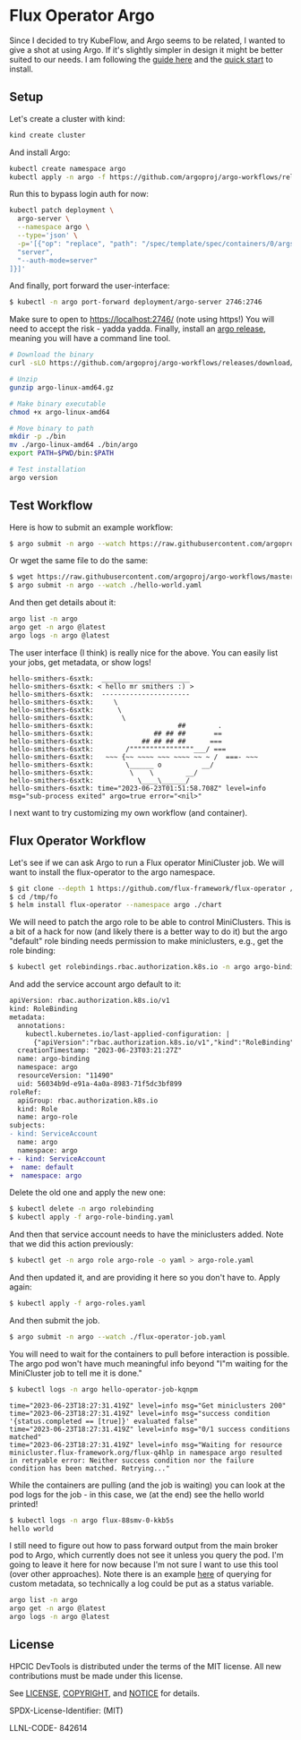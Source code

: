 # Flux Operator Argo

Since I decided to try KubeFlow, and Argo seems to be related, I wanted to give a shot
at using Argo. If it's slightly simpler in design it might be better suited to our needs.
I am following the [guide here](https://argoproj.github.io/argo-workflows/workflow-concepts/)
and the [quick start](https://argoproj.github.io/argo-workflows/quick-start/) to install.

## Setup

Let's create a cluster with kind:

```bash
kind create cluster
```

And install Argo:

```bash
kubectl create namespace argo
kubectl apply -n argo -f https://github.com/argoproj/argo-workflows/releases/download/v3.4.8/install.yaml
```

Run this to bypass login auth for now:

```bash
kubectl patch deployment \
  argo-server \
  --namespace argo \
  --type='json' \
  -p='[{"op": "replace", "path": "/spec/template/spec/containers/0/args", "value": [
  "server",
  "--auth-mode=server"
]}]'
```

And finally, port forward the user-interface:

```bash
$ kubectl -n argo port-forward deployment/argo-server 2746:2746
```
Make sure to open to [https://localhost:2746/](https://localhost:2746/) (note using https!)
You will need to accept the risk - yadda yadda. Finally, install an [argo release](https://github.com/argoproj/argo-workflows/releases/tag/v3.4.8),
meaning you will have a command line tool.

```bash
# Download the binary
curl -sLO https://github.com/argoproj/argo-workflows/releases/download/v3.4.8/argo-linux-amd64.gz

# Unzip
gunzip argo-linux-amd64.gz

# Make binary executable
chmod +x argo-linux-amd64

# Move binary to path
mkdir -p ./bin
mv ./argo-linux-amd64 ./bin/argo
export PATH=$PWD/bin:$PATH

# Test installation
argo version
```

## Test Workflow

Here is how to submit an example workflow:

```bash
$ argo submit -n argo --watch https://raw.githubusercontent.com/argoproj/argo-workflows/master/examples/hello-world.yaml
```

Or wget the same file to do the same:

```bash
$ wget https://raw.githubusercontent.com/argoproj/argo-workflows/master/examples/hello-world.yaml
$ argo submit -n argo --watch ./hello-world.yaml
```

And then get details about it:

```bash
argo list -n argo
argo get -n argo @latest
argo logs -n argo @latest
```

The user interface (I think) is really nice for the above. You can easily list your jobs, get metadata, or show logs!

```console
hello-smithers-6sxtk:  ______________________ 
hello-smithers-6sxtk: < hello mr smithers :) >
hello-smithers-6sxtk:  ---------------------- 
hello-smithers-6sxtk:     \
hello-smithers-6sxtk:      \
hello-smithers-6sxtk:       \     
hello-smithers-6sxtk:                     ##        .            
hello-smithers-6sxtk:               ## ## ##       ==            
hello-smithers-6sxtk:            ## ## ## ##      ===            
hello-smithers-6sxtk:        /""""""""""""""""___/ ===        
hello-smithers-6sxtk:   ~~~ {~~ ~~~~ ~~~ ~~~~ ~~ ~ /  ===- ~~~   
hello-smithers-6sxtk:        \______ o          __/            
hello-smithers-6sxtk:         \    \        __/             
hello-smithers-6sxtk:           \____\______/   
hello-smithers-6sxtk: time="2023-06-23T01:51:58.708Z" level=info msg="sub-process exited" argo=true error="<nil>"
```

I next want to try customizing my own workflow (and container).

## Flux Operator Workflow

Let's see if we can ask Argo to run a Flux operator MiniCluster job.
We will want to install the flux-operator to the argo namespace.

```bash
$ git clone --depth 1 https://github.com/flux-framework/flux-operator /tmp/fo
$ cd /tmp/fo
$ helm install flux-operator --namespace argo ./chart
```

We will need to patch the argo role to be able to control MiniClusters.
This is a bit of a hack for now (and likely there is a better way to do it)
but the argo "default" role binding needs permission to make miniclusters, e.g.,
get the role binding:

```bash
$ kubectl get rolebindings.rbac.authorization.k8s.io -n argo argo-binding -o yaml > argo-role-binding.yaml
```

And add the service account argo default to it:

```diff
apiVersion: rbac.authorization.k8s.io/v1
kind: RoleBinding
metadata:
  annotations:
    kubectl.kubernetes.io/last-applied-configuration: |
      {"apiVersion":"rbac.authorization.k8s.io/v1","kind":"RoleBinding","metadata":{"annotations":{},"creationTimestamp":"2023-06-23T03:21:27Z","name":"argo-binding","namespace":"argo","resourceVersion":"329","uid":"56034b9d-e91a-4a0a-8983-71f5dc3bf899"},"roleRef":{"apiGroup":"rbac.authorization.k8s.io","kind":"Role","name":"argo-role"},"subjects":[{"kind":"ServiceAccount","name":"argo","namespace":"argo"},{"kind":"ServiceAccount","name":"default","namespace":"argo"}]}
  creationTimestamp: "2023-06-23T03:21:27Z"
  name: argo-binding
  namespace: argo
  resourceVersion: "11490"
  uid: 56034b9d-e91a-4a0a-8983-71f5dc3bf899
roleRef:
  apiGroup: rbac.authorization.k8s.io
  kind: Role
  name: argo-role
subjects:
- kind: ServiceAccount
  name: argo
  namespace: argo
+ - kind: ServiceAccount
+  name: default
+  namespace: argo
```

Delete the old one and apply the new one:

```bash
$ kubectl delete -n argo rolebinding
$ kubectl apply -f argo-role-binding.yaml
```

And then that service account needs to have the miniclusters added.
Note that we did this action previously:

```bash
$ kubectl get -n argo role argo-role -o yaml > argo-role.yaml
```
And then updated it, and are providing it here so you don't have to.
Apply again:

```bash
$ kubectl apply -f argo-roles.yaml
```

And then submit the job. 

```bash
$ argo submit -n argo --watch ./flux-operator-job.yaml
```

You will need to wait for the containers to pull before interaction is possible. The 
argo pod won't have much meaningful info beyond "I"m waiting for the MiniCluster job to tell me it
is done."

```bash
$ kubectl logs -n argo hello-operator-job-kqnpm 
```
```console
time="2023-06-23T18:27:31.419Z" level=info msg="Get miniclusters 200"
time="2023-06-23T18:27:31.419Z" level=info msg="success condition '{status.completed == [true]}' evaluated false"
time="2023-06-23T18:27:31.419Z" level=info msg="0/1 success conditions matched"
time="2023-06-23T18:27:31.419Z" level=info msg="Waiting for resource minicluster.flux-framework.org/flux-q4hlp in namespace argo resulted in retryable error: Neither success condition nor the failure condition has been matched. Retrying..."
```

While the containers are pulling (and the job is waiting) you can look at the pod logs for the job - in
this case, we (at the end) see the hello world printed!

```bash
$ kubectl logs -n argo flux-88smv-0-kkb5s
hello world
```

I still need to figure out how to pass forward output from the main broker pod to Argo, which currently does
not see it unless you query the pod. I'm going to leave it here for now because I'm not sure I want to use
this tool (over other approaches). Note there is an example [here](https://github.com/argoproj/argo-workflows/blob/master/examples/k8s-jobs.yaml#L44-L58)
of querying for custom metadata, so technically a log could be put as a status variable.

```bash
argo list -n argo
argo get -n argo @latest
argo logs -n argo @latest
```

## License

HPCIC DevTools is distributed under the terms of the MIT license.
All new contributions must be made under this license.

See [LICENSE](https://github.com/converged-computing/cloud-select/blob/main/LICENSE),
[COPYRIGHT](https://github.com/converged-computing/cloud-select/blob/main/COPYRIGHT), and
[NOTICE](https://github.com/converged-computing/cloud-select/blob/main/NOTICE) for details.

SPDX-License-Identifier: (MIT)

LLNL-CODE- 842614
